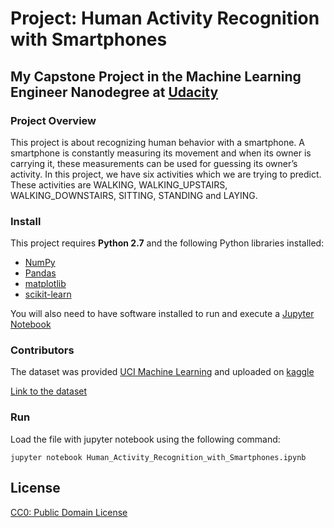# Project: Human Activity Recognition with Smartphones
## My Capstone Project in the Machine Learning Engineer Nanodegree at [Udacity](https://www.udacity.com/)

### Project Overview
This project is about recognizing human behavior with a smartphone. A smartphone is constantly measuring its movement and when its owner is carrying it, these measurements can be used for guessing its owner’s activity. In this project, we have six activities which we are trying to predict. These activities are WALKING, WALKING_UPSTAIRS, WALKING_DOWNSTAIRS, SITTING, STANDING and LAYING.

### Install

This project requires **Python 2.7** and the following Python libraries installed:

- [NumPy](http://www.numpy.org/)
- [Pandas](http://pandas.pydata.org)
- [matplotlib](http://matplotlib.org/)
- [scikit-learn](http://scikit-learn.org/stable/)

You will also need to have software installed to run and execute a [Jupyter Notebook](http://jupyter.org/)

### Contributors

The dataset was provided [UCI Machine Learning](https://www.kaggle.com/uciml) and uploaded on [kaggle](https://www.kaggle.com/)

[Link to the dataset](https://www.kaggle.com/uciml/human-activity-recognition-with-smartphones)

### Run

Load the file with jupyter notebook using the following command:

```jupyter notebook Human_Activity_Recognition_with_Smartphones.ipynb```

## License

[CC0: Public Domain License](https://creativecommons.org/publicdomain/zero/1.0/)
